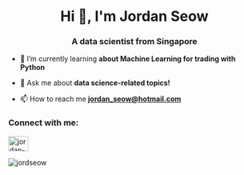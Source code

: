 <h1 align="center">Hi 👋, I'm Jordan Seow</h1>
<h3 align="center">A data scientist from Singapore</h3>

- 🌱 I’m currently learning **about Machine Learning for trading with Python**

- 💬 Ask me about **data science-related topics!**

- 📫 How to reach me **jordan_seow@hotmail.com**

<h3 align="left">Connect with me:</h3>
<p align="left">
<a href="https://linkedin.com/in/jordan-seow" target="blank"><img align="center" src="https://raw.githubusercontent.com/rahuldkjain/github-profile-readme-generator/master/src/images/icons/Social/linked-in-alt.svg" alt="jordan-seow" height="30" width="40" /></a>
</p>


<p><img align="left" src="https://github-readme-stats.vercel.app/api/top-langs?username=jordseow&show_icons=true&locale=en&layout=compact" alt="jordseow" /></p>

